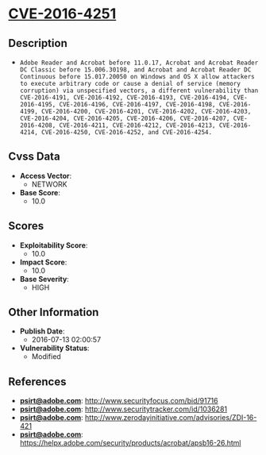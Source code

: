 
# [CVE-2016-4251](https://cve.mitre.org/cgi-bin/cvename.cgi?name=CVE-2016-4251)

## Description

- `Adobe Reader and Acrobat before 11.0.17, Acrobat and Acrobat Reader DC Classic before 15.006.30198, and Acrobat and Acrobat Reader DC Continuous before 15.017.20050 on Windows and OS X allow attackers to execute arbitrary code or cause a denial of service (memory corruption) via unspecified vectors, a different vulnerability than CVE-2016-4191, CVE-2016-4192, CVE-2016-4193, CVE-2016-4194, CVE-2016-4195, CVE-2016-4196, CVE-2016-4197, CVE-2016-4198, CVE-2016-4199, CVE-2016-4200, CVE-2016-4201, CVE-2016-4202, CVE-2016-4203, CVE-2016-4204, CVE-2016-4205, CVE-2016-4206, CVE-2016-4207, CVE-2016-4208, CVE-2016-4211, CVE-2016-4212, CVE-2016-4213, CVE-2016-4214, CVE-2016-4250, CVE-2016-4252, and CVE-2016-4254.`

## Cvss Data

- **Access Vector**:
  - NETWORK
- **Base Score**:
  - 10.0

## Scores

- **Exploitability Score**:
  - 10.0
- **Impact Score**:
  - 10.0
- **Base Severity**:
  - HIGH

## Other Information

- **Publish Date**:
  - 2016-07-13 02:00:57
- **Vulnerability Status**:
  - Modified

## References

- **psirt@adobe.com**: http://www.securityfocus.com/bid/91716
- **psirt@adobe.com**: http://www.securitytracker.com/id/1036281
- **psirt@adobe.com**: http://www.zerodayinitiative.com/advisories/ZDI-16-421
- **psirt@adobe.com**: https://helpx.adobe.com/security/products/acrobat/apsb16-26.html
